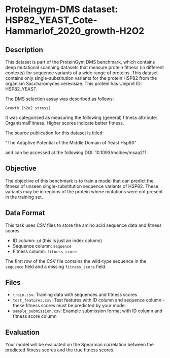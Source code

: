 
# Proteingym-DMS dataset: HSP82_YEAST_Cote-Hammarlof_2020_growth-H2O2

## Description

This dataset is part of the ProteinGym DMS benchmark, which contains deep mutational scanning datasets that measure
protein fitness (in different contexts) for sequence variants of a wide range of proteins. This dataset contains
only single-substitution variants for the protein HSP82 from the organism Saccharomyces cerevisiae. This protein has Uniprot ID: HSP82_YEAST. 

The DMS selection assay was described as follows: 

    Growth (h2o2 stress)

It was categorised as measuring the following (general) fitness attribute: OrganismalFitness. Higher scores indicate better fitness.

The source publication for this dataset is titled: 

"The Adaptive Potential of the Middle Domain of Yeast Hsp90"

and can be accessed at the following DOI: 10.1093/molbev/msaa211.

## Objective

The objective of this benchmark is to train a model that can predict the fitness of unseen single-substitution sequence variants of HSP82.
These variants may be in regions of the protein where mutations were not present in the training set.

## Data Format

This task uses CSV files to store the amino acid sequence data and fitness scores.
- ID column: `id` (this is just an index column)
- Sequence column: `sequence`
- Fitness column: `fitness_score`

The first row of the CSV file contains the wild-type sequence in the `sequence` field and a missing `fitness_score` field.

## Files

- `train.csv`: Training data with sequences and fitness scores
- `test_features.csv`: Test features with ID column and sequence column - these fitness scores must be predicted by your model
- `sample_submission.csv`: Example submission format with ID column and fitness score column

## Evaluation

Your model will be evaluated on the Spearman correlation between the predicted fitness scores and the true fitness scores.
